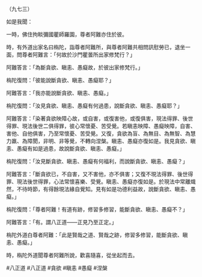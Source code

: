 （九七三）

如是我聞：

一時，佛住拘睒彌國瞿師羅園，尊者阿難亦住於彼。

時，有外道出家名曰栴陀，詣尊者阿難所，與尊者阿難共相問訊慰勞已，退坐一面，問尊者阿難言：「何故於沙門瞿曇所出家修梵行？」

阿難答言：「為斷貪欲、瞋恚、愚癡故，於彼出家修梵行。」

栴陀復問：「彼能說斷貪欲、瞋恚、愚癡耶？」

阿難答言：「我亦能說斷貪欲、瞋恚、愚癡。」

栴陀復問：「汝見貪欲、瞋恚、愚癡有何過患，說斷貪欲、瞋恚、愚癡耶？」

阿難答言：「染著貪欲映障心故，或自害，或復害他，或復俱害，現法得罪、後世得罪、現法後世二俱得罪，彼心常懷憂、苦受覺。若瞋恚映障、愚癡映障，自害、害他、自他俱害，乃至常懷憂、苦受覺。又復，貪欲為盲、為無目、為無智、為慧力羸、為障閡，非明、非等覺，不轉向涅槃。瞋恚、愚癡亦復如是。我見貪欲、瞋恚、愚癡有如是過患，故說斷貪欲、瞋恚、愚癡。」

栴陀復問：「汝見斷貪欲、瞋恚、愚癡有何福利，而說斷貪欲、瞋恚、愚癡？」

阿難答言：「斷貪欲已，不自害，又不害他，亦不俱害；又復不現法得罪、後世得罪、現法後世得罪，心法常懷喜樂、受覺。瞋恚、愚癡亦復如是。於現法中常離熾然，不待時節，有得餘現法緣自覺知。見有如是功德利益故，說斷貪欲、瞋恚、愚癡。」

栴陀復問：「尊者阿難！有道有跡，修習多修習，能斷貪欲、瞋恚、愚癡不？」

阿難答言：「有。謂八正道——正見乃至正定。」

栴陀外道白尊者阿難：「此是賢哉之道、賢哉之跡，修習多修習，能斷貪欲、瞋恚、愚癡。」

時，栴陀外道聞尊者阿難所說，歡喜隨喜，從坐起而去。





#八正道
#八正道
#貪欲
#瞋恚
#愚癡
#涅槃
